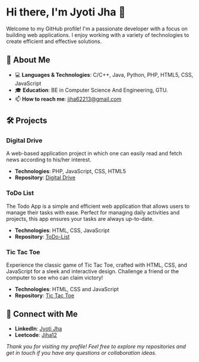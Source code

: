# Hi there, I'm Jyoti Jha 👋

Welcome to my GitHub profile! I'm a passionate developer with a focus on building web applications. I enjoy working with a variety of technologies to create efficient and effective solutions.

## 🚀 About Me

- 💻 **Languages & Technologies**: C/C++, Java, Python, PHP, HTML5, CSS, JavaScript
- 🎓 **Education**: BE in Computer Science And Engineering, GTU.
- 📫 **How to reach me**:  jjha62213@gmail.com

## 🛠️ Projects

### Digital Drive
A web-based application project in which one can easily read and fetch news according to his/her interest.

- **Technologies**: PHP, JavaScript, CSS, HTML5
- **Repository**: [Digital Drive](https://github.com/JyotiJha1510/Digital-Drive.git)

### ToDo List
The Todo App is a simple and efficient web application that allows users to manage their tasks with ease. Perfect for managing daily activities and projects, this app ensures your tasks are always up-to-date.

- **Technologies**: HTML, CSS, JavaScript
- **Repository**: [ToDo-List](https://github.com/JyotiJha1510/To-do-List.git)

### Tic Tac Toe
Experience the classic game of Tic Tac Toe, crafted with HTML, CSS, and JavaScript for a sleek and interactive design. Challenge a friend or the computer to see who can claim victory!
- **Technologies**: HTML, CSS and JavaScript
- **Repository**: [Tic Tac Toe](https://github.com/JyotiJha1510/Tic-Tac-Toe.git)


## 🔗 Connect with Me

- **LinkedIn**: [Jyoti Jha](http://www.linkedin.com/in/jyoti-jha-9153ab23a)
- **Leetcode**: [Jjha12](https://leetcode.com/Jjha12/)


*Thank you for visiting my profile! Feel free to explore my repositories and get in touch if you have any questions or collaboration ideas.*

